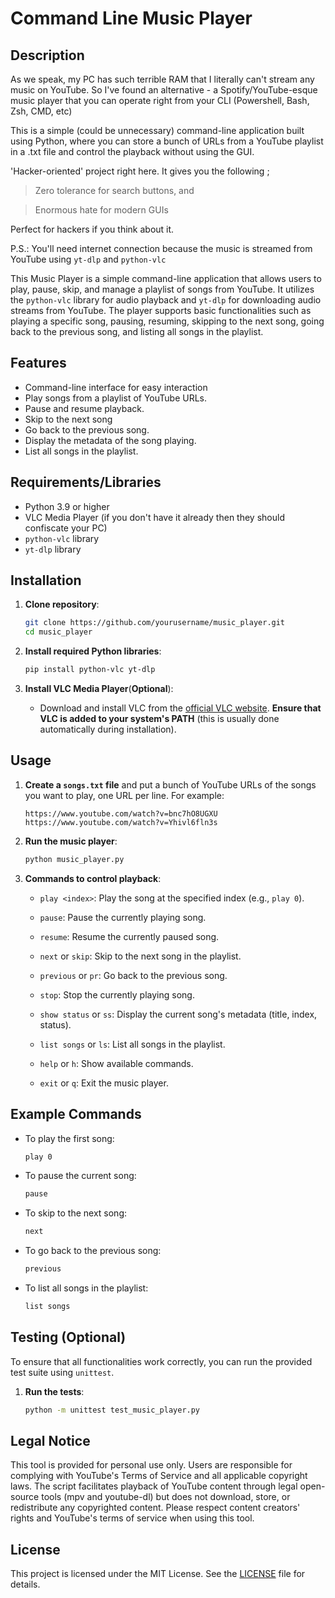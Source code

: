 # Command Line Music Player

## Description

As we speak, my PC has such terrible RAM that I literally can't stream any music on YouTube. So I've found an alternative - a Spotify/YouTube-esque music player that you can operate right from your CLI (Powershell, Bash, Zsh, CMD, etc)

This is a simple (could be unnecessary) command-line application built using Python, where you can store a bunch of URLs from a YouTube playlist in a .txt file and control the playback without using the GUI. 

'Hacker-oriented' project right here. It gives you the following ;
> Zero tolerance for search buttons, and

> Enormous hate for modern GUIs

Perfect for hackers if you think about it.


P.S.: You'll need internet connection because the music is streamed from YouTube using `yt-dlp` and `python-vlc` 

This Music Player is a simple command-line application that allows users to play, pause, skip, and manage a playlist of songs from YouTube. It utilizes the `python-vlc` library for audio playback and `yt-dlp` for downloading audio streams from YouTube. The player supports basic functionalities such as playing a specific song, pausing, resuming, skipping to the next song, going back to the previous song, and listing all songs in the playlist.


## Features

- Command-line interface for easy interaction
- Play songs from a playlist of YouTube URLs.
- Pause and resume playback.
- Skip to the next song 
- Go back to the previous song.
- Display the metadata of the song playing.
- List all songs in the playlist.


## Requirements/Libraries

- Python 3.9 or higher
- VLC Media Player (if you don't have it already then they should confiscate your PC)
- `python-vlc` library
- `yt-dlp` library


## Installation

1. **Clone repository**:
   ```bash
   git clone https://github.com/yourusername/music_player.git
   cd music_player
   ```

2. **Install required Python libraries**:
   ```bash
   pip install python-vlc yt-dlp
   ```

3. **Install VLC Media Player**(**Optional**):
   - Download and install VLC from the [official VLC website](https://www.videolan.org/vlc/).
     **Ensure that VLC is added to your system's PATH** (this is usually done automatically during installation).


## Usage

1. **Create a `songs.txt` file** and put a bunch of YouTube URLs of the songs you want to play, one URL per line. For example:
   ```
   https://www.youtube.com/watch?v=bnc7hO8UGXU
   https://www.youtube.com/watch?v=Yhivl6fln3s
   ```

2. **Run the music player**:
   ```bash
   python music_player.py
   ```

3. **Commands to control playback**:

   - `play <index>`: Play the song at the specified index (e.g., `play 0`).
   - `pause`: Pause the currently playing song.
   - `resume`: Resume the currently paused song.
   - `next` or `skip`: Skip to the next song in the playlist.
   - `previous` or `pr`: Go back to the previous song.

   - `stop`: Stop the currently playing song.
   - `show status` or `ss`: Display the current song's metadata (title, index, status).
   - `list songs` or `ls`: List all songs in the playlist.

   - `help` or `h`: Show available commands.
   - `exit` or `q`: Exit the music player.


## Example Commands

- To play the first song:
  ```bash
  play 0
  ```

- To pause the current song:
  ```bash
  pause
  ```

- To skip to the next song:
  ```bash
  next
  ```

- To go back to the previous song:
  ```bash
  previous
  ```

- To list all songs in the playlist:
  ```bash
  list songs
  ```


## Testing (**Optional**)

To ensure that all functionalities work correctly, you can run the provided test suite using `unittest`. 

1. **Run the tests**:
   ```bash
   python -m unittest test_music_player.py
   ```


## Legal Notice
This tool is provided for personal use only. Users are responsible for complying with YouTube's Terms of Service and all applicable copyright laws. The script facilitates playback of YouTube content through legal open-source tools (mpv and youtube-dl) but does not download, store, or redistribute any copyrighted content. Please respect content creators' rights and YouTube's terms of service when using this tool.


## License
This project is licensed under the MIT License. See the [LICENSE](LICENSE) file for details.



